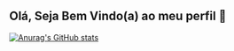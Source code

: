 ## Olá, Seja Bem Vindo(a) ao meu perfil 👋

[![Anurag's GitHub stats](https://github-readme-stats.vercel.app/api?username=kauabetito)](https://github.com/kauabetito/github-readme-stats)
<!--
**kauabetito/kauabetito** is a ✨ _special_ ✨ repository because its `README.md` (this file) appears on your GitHub profile.

Here are some ideas to get you started:

- 🔭 I’m currently working on ...
- 🌱 I’m currently learning ...
- 👯 I’m looking to collaborate on ...
- 🤔 I’m looking for help with ...
- 💬 Ask me about ...
- 📫 How to reach me: ...
- 😄 Pronouns: ...
- ⚡ Fun fact: ...
-->

